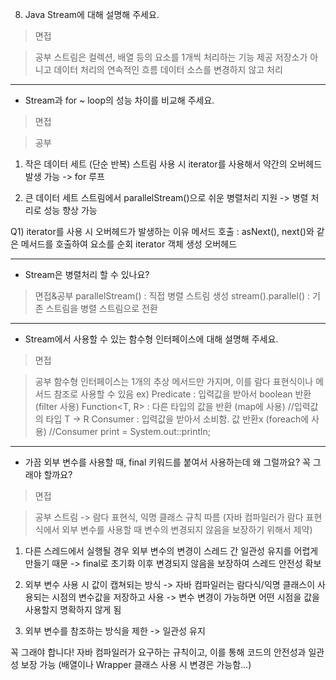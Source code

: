 8. Java Stream에 대해 설명해 주세요.
> 면접

> 공부
스트림은 컬렉션, 배열 등의 요소를 1개씩 처리하는 기능 제공
저장소가 아니고 데이터 처리의 연속적인 흐름
데이터 소스를 변경하지 않고 처리

-------------------

- Stream과 for ~ loop의 성능 차이를 비교해 주세요.
> 면접

> 공부
1) 작은 데이터 세트 (단순 반복)
스트림 사용 시 iterator를 사용해서 약간의 오버헤드 발생 가능
-> for 루프

2) 큰 데이터 세트
스트림에서 parallelStream()으로 쉬운 병렬처리 지원
-> 병렬 처리로 성능 향상 가능

Q1) iterator를 사용 시 오버헤드가 발생하는 이유
메서드 호출 : asNext(), next()와 같은 메서드를 호출하여 요소를 순회
iterator 객체 생성 오버헤드

-------------------

- Stream은 병렬처리 할 수 있나요?
> 면접&공부
parallelStream() : 직접 병렬 스트림 생성
stream().parallel() : 기존 스트림을 병렬 스트림으로 전환

-------------------

- Stream에서 사용할 수 있는 함수형 인터페이스에 대해 설명해 주세요.
> 면접

> 공부
함수형 인터페이스는 1개의 추상 메서드만 가지며, 이를 람다 표현식이나 메서드 참조로 사용할 수 있음
ex) Predicate<T> : 입력값을 받아서 boolean 반환 (filter 사용)
Function<T, R> : 다른 타입의 값을 반환 (map에 사용) //입력값의 타입 T -> R
Consumer<T> : 입력값을 받아서 소비함. 값 반환x (foreach에 사용) //Consumer<String> print = System.out::println;

-------------------

- 가끔 외부 변수를 사용할 때, final 키워드를 붙여서 사용하는데 왜 그럴까요? 꼭 그래야 할까요?
> 면접

> 공부
스트림 -> 람다 표현식, 익명 클래스 규칙 따름
(자바 컴파일러가 람다 표현식에서 외부 변수를 사용할 때 변수의 변경되지 않음을 보장하기 위해서 제약)

1) 다른 스레드에서 실행될 경우 외부 변수의 변경이 스레드 간 일관성 유지를 어렵게 만들기 때문 -> final로 초기화 이후 변경되지 않음을 보장하여 스레드 안전성 확보

2) 외부 변수 사용 시 값이 캡쳐되는 방식 -> 자바 컴파일러는 람다식/익명 클래스이 사용되는 시점의 변수값을 저장하고 사용 -> 변수 변경이 가능하면 어떤 시점을 값을 사용할지 명확하지 않게 됨

3) 외부 변수를 참조하는 방식을 제한 -> 일관성 유지

꼭 그래야 합니다! 자바 컴파일러가 요구하는 규칙이고, 이를 통해 코드의 안전성과 일관성 보장 가능
(배열이나 Wrapper 클래스 사용 시 변경은 가능함...)

